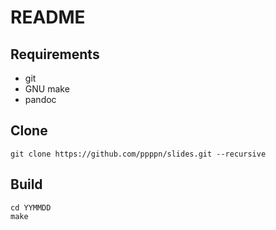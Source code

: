 # README

## Requirements

- git
- GNU make
- pandoc

## Clone

```
git clone https://github.com/ppppn/slides.git --recursive
```

## Build

```
cd YYMMDD
make
```